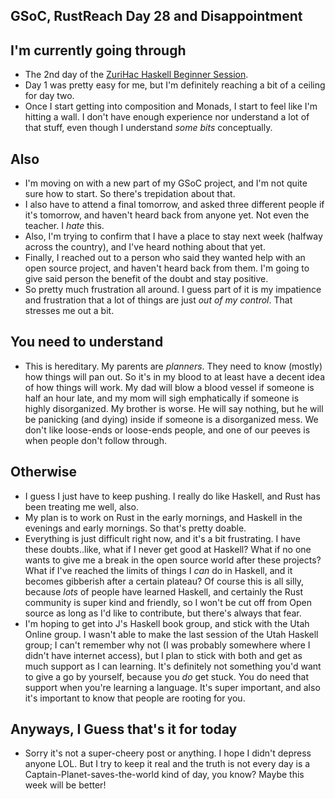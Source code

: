 ## GSoC, RustReach Day 28 and Disappointment

## I'm currently going through
- The 2nd day of the [ZuriHac Haskell Beginner Session](https://www.youtube.com/watch?v=4fNIhrDhaYA).
- Day 1 was pretty easy for me, but I'm definitely reaching a bit of a ceiling for day two.
- Once I start getting into composition and Monads, I start to feel like I'm hitting a wall.
  I don't have enough experience nor understand a lot of that stuff, even though I understand
  *some bits* conceptually.

## Also
- I'm moving on with a new part of my GSoC project, and I'm not quite sure how to start.
  So there's trepidation about that.
- I also have to attend a final tomorrow, and asked three different people if it's tomorrow,
  and haven't heard back from anyone yet. Not even the teacher. I *hate* this.
- Also, I'm trying to confirm that I have a place to stay next week (halfway across the country), and I've heard nothing about
  that yet.
- Finally, I reached out to a person who said they wanted help with an open source project, and 
  haven't heard back from them. I'm going to give said person the benefit of the doubt and stay positive.
- So pretty much frustration all around. I guess part of it is my impatience and frustration that
  a lot of things are just *out of my control*. That stresses me out a bit.

## You need to understand
- This is hereditary. My parents are *planners*. They need to know (mostly) how things will pan out. So it's in
  my blood to at least have a decent idea of how things will work. My dad will blow a blood vessel if someone is
  half an hour late, and my mom will sigh emphatically if someone is highly disorganized. My brother is worse.
  He will say nothing, but he will be panicking (and dying) inside if someone is a disorganized mess. We don't
  like loose-ends or loose-ends people, and one of our peeves is when people don't follow through.
  
## Otherwise
- I guess I just have to keep pushing. I really do like Haskell, and Rust has been treating me well, also.
- My plan is to work on Rust in the early mornings, and Haskell in the evenings and early mornings. So that's
  pretty doable.
- Everything is just difficult right now, and it's a bit frustrating. I have these doubts..like, what if I never
  get good at Haskell? What if no one wants to give me a break in the open source world after these projects?
  What if I've reached the limits of things I *can* do in Haskell, and it becomes gibberish after a certain plateau?
  Of course this is all silly, because *lots* of people have learned Haskell, and certainly the Rust community is
  super kind and friendly, so I won't be cut off from Open source as long as I'd like to contribute, but there's
  always that fear. 
- I'm hoping to get into J's Haskell book group, and stick with the Utah Online group. I wasn't able to make the last
  session of the Utah Haskell group; I can't remember why not (I was probably somewhere where I didn't have internet
  access), but I plan to stick with both and get as much support as I can learning. It's definitely not something you'd
  want to give a go by yourself, because you *do* get stuck. You do need that support when you're learning a language. It's
  super important, and also it's important to know that people are rooting for you.
  
## Anyways, I Guess that's it for today
- Sorry it's not a super-cheery post or anything. I hope I didn't depress anyone LOL. But I try to keep it real and 
  the truth is not every day is a Captain-Planet-saves-the-world kind of day, you know? Maybe this week will be better!
